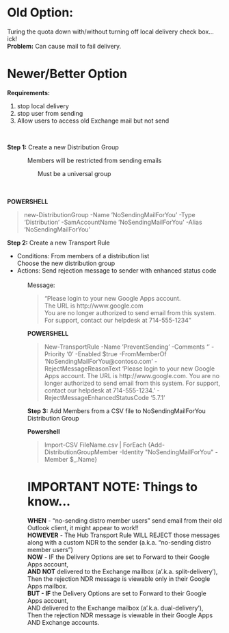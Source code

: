 Old Option:
===========
Turing the quota down with/without turning off local delivery check box... ick!<br>
<b>Problem:</b> Can cause mail to fail delivery.

Newer/Better Option
===================
<b>Requirements:</b><br>
<ol>
<li>stop local delivery<br>
<li>stop user from sending<br>
<li>Allow users to access old Exchange mail but not send</ol><br>

<b>Step 1:</b> Create a new Distribution Group<br>
<ol>
<ul>Members will be restricted from sending emails<br>
<ul>Must be a universal group</ol><br>
<br>
<b>POWERSHELL</b><br>
<blockquote>new-DistributionGroup -Name ’NoSendingMailForYou’ -Type ‘Distribution’ -SamAccountName ’NoSendingMailForYou’ -Alias ‘NoSendingMailForYou’</blockquote>

<b>Step 2:</b> Create a new Transport Rule<br>
<ul><li>Conditions:	From members of a distribution list<br>
 		Choose the new distribution group<br>
<li>Actions:	Send rejection message to sender with enhanced status code<ul><br>
		Message: <br>
			<blockquote>“Please login to your new Google Apps account.<br>
			The URL is http://www.google.com<br>
			You are no longer authorized to send email from this system.<br>
			For support, contact our helpdesk at 714-555-1234”<br></blockquote>

<b>POWERSHELL</b><br>
<blockquote>New-TransportRule -Name ’PreventSending’ -Comments ‘’ -Priority ‘0’	-Enabled $true -FromMemberOf ‘NoSendingMailForYou@contoso.com’ -RejectMessageReasonText ‘Please login to your new Google Apps account. The URL is http://www.google.com. You are no longer authorized to send email from this system. For support, contact our helpdesk at 714-555-1234.’ -RejectMessageEnhancedStatusCode ‘5.7.1’</blockquote>

<b>Step 3:</b> Add Members from a CSV file to NoSendingMailForYou Distribution Group<br>

<b>Powershell</b><br>
<blockquote>Import-CSV FileName.csv | ForEach {Add-DistributionGroupMember -Identity "NoSendingMailForYou" -Member $_.Name}</blockquote>

IMPORTANT NOTE: Things to know...
=================================
<b>WHEN</b> - “no-sending distro member users” send email from their old Outlook client, it might appear to work!!<br>
<b>HOWEVER</b> - The Hub Transport Rule WILL REJECT those messages along with a custom NDR to the sender (a.k.a. “no-sending distro member users”)<br>
<b>NOW</b> - IF the Delivery Options are set to Forward to their Google Apps account,<br>
	<b>AND NOT</b> delivered to the Exchange mailbox (a’.k.a. split-delivery’), <br>
	Then the rejection NDR message is viewable only in their Google Apps mailbox.<br>
<b>BUT - IF</b> the Delivery Options are set to Forward to their Google Apps account,<br>
	AND delivered to the Exchange mailbox (a’.k.a. dual-delivery’), <br>
	Then the rejection NDR message is viewable in their Google Apps AND Exchange accounts.<br>

